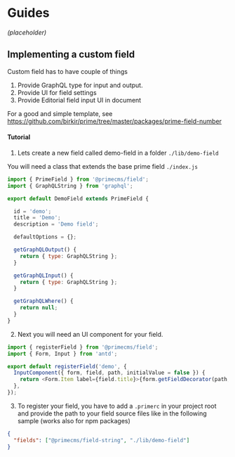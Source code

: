 # Guides

<i>(placeholder)</i>

## Implementing a custom field

Custom field has to have couple of things

1. Provide GraphQL type for input and output.
2. Provide UI for field settings
3. Provide Editorial field input UI in document

For a good and simple template, see https://github.com/birkir/prime/tree/master/packages/prime-field-number

#### Tutorial

1. Lets create a new field called demo-field in a folder `./lib/demo-field`

You will need a class that extends the base prime field `./index.js`

```js
import { PrimeField } from '@primecms/field';
import { GraphQLString } from 'graphql';

export default DemoField extends PrimeField {

  id = 'demo';
  title = 'Demo';
  description = 'Demo field';

  defaultOptions = {};

  getGraphQLOutput() {
    return { type: GraphQLString };
  }

  getGraphQLInput() {
    return { type: GraphQLString };
  }

  getGraphQLWhere() {
    return null;
  }
}
```

2. Next you will need an UI component for your field.

```js
import { registerField } from '@primecms/field';
import { Form, Input } from 'antd';

export default registerField('demo', {
  InputComponent({ form, field, path, initialValue = false }) {
    return <Form.Item label={field.title}>{form.getFieldDecorator(path, { initialValue })(<Input />)}</Form.Item>;
  },
});
```

3. To register your field, you have to add a `.primerc` in your project root and provide the path to your field source files like in the following sample (works also for npm packages)

```json
{
  "fields": ["@primecms/field-string", "./lib/demo-field"]
}
```
